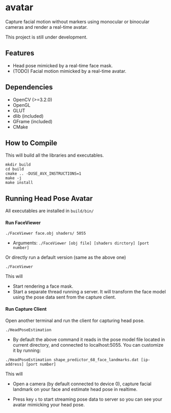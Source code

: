 # avatar
Capture facial motion without markers using monocular or binocular cameras and render a real-time avatar.

This project is still under development.

## Features
* Head pose mimicked by a real-time face mask.
* (TODO) Facial motion mimicked by a real-time avatar.

## Dependencies
* OpenCV (>=3.2.0)
* OpenGL
* GLUT
* dlib (included)
* GFrame (included)
* CMake

## How to Compile
This will build all the libraries and executables.

```
mkdir build
cd build
cmake .. -DUSE_AVX_INSTRUCTIONS=1
make -j
make install
```

## Running Head Pose Avatar

All executables are installed in `build/bin/`

#### Run FaceViewer

```
./FaceViewer face.obj shaders/ 5055
```
* Arguments: `./FaceViewer [obj file] [shaders dirctory] [port number]`

Or directly run a default version (same as the above one)

```
./FaceViewer
```

This will

* Start rendering a face mask.
* Start a separate thread running a server. It will transform the face model using the pose data sent from the capture client.

#### Run Capture Client
Open another terminal and run the client for capturing head pose.

```
./HeadPoseEstimation
```

* By default the above command it reads in the pose model file located in current directory, and connected to localhost:5055. You can customize it by running: 
```
./HeadPoseEstimation shape_predictor_68_face_landmarks.dat [ip-address] [port number]
```

This will

* Open a camera (by default connected to device 0), capture facial landmark on your face and estimate head pose in realtime.

* Press key `s` to start streaming pose data to server so you can see your avatar mimicking your head pose.
